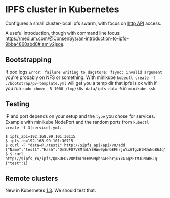 
# IPFS cluster in Kubernetes

Configures a small cluster-local ipfs swarm, with focus on [http API](https://github.com/ipfs/http-api-spec) access.

A useful introduction, though with command line focus: https://medium.com/@ConsenSys/an-introduction-to-ipfs-9bba4860abd0#.amiv2jsoe.

## Bootstrapping

If pod logs `Error: failure writing to dagstore: fsync: invalid argument` you're probably on NFS or something. With minikube `kubectl create -f ./bootstrap/pv-template.yml` will get you a temp dir that ipfs is ok with if you run `sudo chown -R 1000 /tmp/k8s-data/ipfs-data-0` in `minikube ssh`.

## Testing

IP and port depends on your setup and the `type` you chose for services. Example with minikube NodePort and the random ports from `kubectl create -f 3[service].yml`:

```
$ ipfs_api=192.168.99.101:30115
$ ipfs_ro=192.168.99.101:30715
$ curl -F "data=@./test1" http://$ipfs_api/api/v0/add
{"Name":"test1","Hash":"QmSUFD7V8MfmLYEHWw9phnGEFhrjuYxGTgzEtMJuNoB6Jq"}
$ $ curl http://$ipfs_ro/ipfs/QmSUFD7V8MfmLYEHWw9phnGEFhrjuYxGTgzEtMJuNoB6Jq
{"test":1}
```

## Remote clusters

New in Kubernetes [1.3](http://blog.kubernetes.io/2016/07/kubernetes-1.3-bridging-cloud-native-and-enterprise-workloads.html). We should test that.
